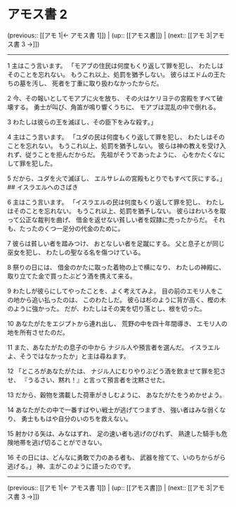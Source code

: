 # アモス書 2

(previous:: [[アモ 1|← アモス書 1]]) | (up:: [[アモス書]]) | (next:: [[アモ 3|アモス書 3 →]])

***


1 主はこう言います。 「モアブの住民は何度もくり返して罪を犯し、 わたしはそのことを忘れない。 もうこれ以上、処罰を猶予しない。 彼らはエドムの王たちの墓を汚し、 死者を丁重に取り扱わなかったからだ。 

2 今、その報いとしてモアブに火を放ち、 その火はケリヨテの宮殿をすべて破壊する。 勇士が叫び、角笛が鳴り響くうちに、 モアブは混乱の中で倒れる。 

3 わたしは彼らの王を滅ぼし、その臣下をみな殺す。」 

4 主はこう言います。 「ユダの民は何度もくり返して罪を犯し、 わたしはそのことを忘れない。 もうこれ以上、処罰を猶予しない。 彼らは神の教えを受け入れず、従うことを拒んだからだ。 先祖がそうであったように、 心をかたくなにして罪を犯した。 

5 だから、ユダを火で滅ぼし、 エルサレムの宮殿もとりでもすべて灰にする。」 ## イスラエルへのさばき 

6 主はこう言います。 「イスラエルの民は何度もくり返して罪を犯し、 わたしはそのことを忘れない。 もうこれ以上、処罰を猶予しない。 彼らはわいろを取って公正な裁判を曲げ、 借金を返せない貧しい者を奴隷に売ったからだ。 それも、たったのくつ一足分の代金のために。 

7 彼らは貧しい者を踏みつけ、 おとなしい者を足蹴にする。 父と息子とが同じ巫女を犯し、 わたしの聖なる名を傷つけている。 

8 祭りの日には、 借金のかたに取った着物の上で横になり、 わたしの神殿に、 取り立てた金で買ったぶどう酒を携えて来る。 

9 わたしが彼らにしてやったことを、よく考えてみよ。 目の前のエモリ人をこの地から追い払ったのは、 このわたしだ。 彼らは杉のように背が高く、樫の木のように強かった。 だが、わたしはその実を切り落とし、根を切った。 

10 あなたがたをエジプトから連れ出し、 荒野の中を四十年間導き、 エモリ人の地を所有させたのだ。 

11 また、あなたがたの息子の中から ナジル人や預言者を選んだ。 イスラエルよ、そうではなかったか」と主は尋ねます。 

12 「ところがあなたがたは、 ナジル人にむりやりぶどう酒を飲ませて罪を犯させ、 『うるさい、黙れ！』と言って預言者を沈黙させた。 

13 だから、穀物を満載した荷車がきしむように、 あなたがたをうめかせよう。 

14 あなたがたの中で一番すばやい戦士が逃げてつまずき、 強い者はみな弱くなり、 勇士ももはや自分のいのちを救えない。 

15 射かける矢は、みなはずれ、 足の速い者も逃げのびれず、 熟達した騎手も危険地帯を逃げ切ることができない。 

16 その日には、どんなに勇敢で力のある者も、 武器を捨てて、いのちからがら逃げる。」 神、主がこのように語ったのです。

***

(previous:: [[アモ 1|← アモス書 1]]) | (up:: [[アモス書]]) | (next:: [[アモ 3|アモス書 3 →]])
